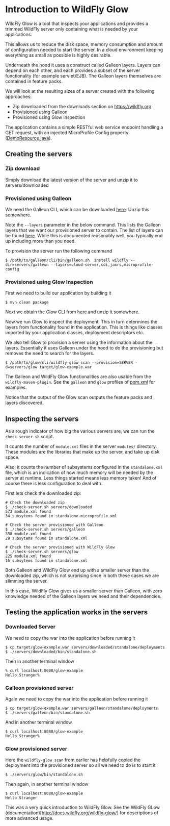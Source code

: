 # Introduction to WildFly Glow 

WildFly Glow is a tool that inspects your applications and provides a trimmed 
WildFly server only containing what is needed by your applications.

This allows us to reduce the disk space, memory consumption and amount of configuration needed to start the server. In a cloud environment keeping everything as small as possible is highly desirable.

Underneath the hood it uses a construct called Galleon layers. Layers can depend on each other, and each provides a subset of the server functionality (for example servlet/EJB). The Galleon layers themselves are contained in feature packs.

We will look at the resulting sizes of a server created with the following approaches:

* Zip downloaded from the downloads section on https://wildfly.org
* Provisioned using Galleon
* Provisioned using Glow inspection

The application contains a simple RESTful web service endpoint handling a GET request, with an injected MicroProfile Config property ([DemoResource.java](src/main/java/org/wildfly/vlog/glow/intro/DemoResource.java)).

## Creating the servers
### Zip download
Simply download the latest version of the server and unzip it to
servers/downloaded

### Provisioned using Galleon
We need the Galleon CLI, which can be downloaded [here](https://github.com/wildfly/galleon/releases). Unzip this somewhere.

Note the `--layers` parameter in the below command. This lists the Galleon layers that we want our provisioned server to contain. The list of layers can be found [here](https://docs.wildfly.org/30/Galleon_Guide.html#wildfly_galleon_layers). While this is documented reasonably well, you typically end up including more than you need.

To provision the server run the following command
```shell
$ /path/to/galleon/cli/bin/galleon.sh  install wildfly --dir=servers/galleon --layers=cloud-server,cdi,jaxrs,microprofile-config 
```

### Provisioned using Glow Inspection
First we need to build our application by building it

```shell
$ mvn clean package
```

Next we obtain the Glow CLI from [here](https://github.com/wildfly/wildfly-glow/releases) and unzip it somewhere.

Now we run Glow to inspect the deployment. This in turn determines the layers from functionality found in the application. This is things like classes imported by your application classes, deployment descriptors etc.

We also tell Glow to provision a server using the information about the layers. Essentially it uses Galleon under the hood to do the provisioning but removes the need to search for the layers.

<!-- TODO We need 1.0.0.Beta3 released before -d is supported -->
```shell
$ /path/to/glow/cli/wildfly-glow scan --provision=SERVER -d=servers/glow target/glow-example.war
```
The Galleon and WildFly Glow functionalities are also usable
from the `wildfly-maven-plugin`. See the `galleon` and `glow` profiles of [pom.xml](./pom.xml) for examples.

Notice that the output of the Glow scan outputs the feature packs and layers discovered.


## Inspecting the servers
As a rough indicator of how big the various servers are, we can run the `check-server.sh` script.

It counts the number of `module.xml` files in the server `modules/` directory. These modules are the libraries that make up the server, and take up disk space.

Also, it counts the number of subsystems configured in the `standalone.xml` file, which is an indication of how much memory will be needed by the server at runtime. Less things started means less memory taken! And of course there is less configuration to deal with.

First lets check the downloaded zip:
```shell
# Check the downloaded zip
$ ./check-server.sh servers/downloaded
573 module.xml found
34 subsytems found in standalone-microprofile.xml
```

```shell
# Check the server provisioned with Galleon
$ ./check-server.sh servers/galleon
358 module.xml found
29 subsytems found in standalone.xml
```
```shell
# Check the server provisioned with WildFly Glow
$ ./check-server.sh servers/glow
225 module.xml found
16 subsytems found in standalone.xml
```
Both Galleon and WildFly Glow end up with a smaller server than the downloaded zip, which is not surprising since in both these cases we are slimming the server.

In this case, WildFly Glow gives us a smaller server than Galleon, with zero knowledge needed of the Galleon layers we need and their dependencies.

## Testing the application works in the servers
### Downloaded Server
We need to copy the war into the application before running it
```shell
$ cp target/glow-example.war servers/downloaded/standalone/deployments
$ ./servers/downloaded/bin/standalone.sh 
```
Then in another terminal window
```shell
% curl localhost:8080/glow-example
Hello Stranger%  
```
### Galleon provisioned server
Again we need to copy the war into the application before running it
```shell
$ cp target/glow-example.war servers/galleon/standalone/deployments
$ ./servers/galleon/bin/standalone.sh
```
And in another terminal window
```shell
$ curl localhost:8080/glow-example
Hello Stranger%               
```
### Glow provisioned server
Here the `wildfly-glow scan` from earlier has helpfully copied the deployment into the
provisioned server so all we need to do is to start it
```shell
$ ./servers/glow/bin/standalone.sh
```
Then again, in another terminal window
```shell
$ curl localhost:8080/glow-example
Hello Stranger
```



This was a very quick introduction to WildFly Glow. See the WildFly GLow (documentation)[http://docs.wildfly.org/wildfly-glow/] for descriptions of more advanced usage.

